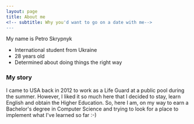 ```yaml
---
layout: page
title: About me
<!-- subtitle: Why you'd want to go on a date with me--> 
---
```


My name is Petro Skrypnyk

- International student from Ukraine
- 28 years old
- Determined about doing things the right way

<!-- What else do you need? -->

### My story

I came to USA back in 2012 to work as a Life Guard at a public pool during the summer.
However, I liked it so much here that I decided to stay, learn English and obtain the Higher Education.
So, here I am, on my way to earn a Bachelor's degree in Computer Science and trying to look for a place to implement what I've learned so far :-)
<!-- To be honest, I'm having some trouble remembering right now, so why don't you just watch [my movie](https://en.wikipedia.org/wiki/The_Princess_Bride_%28film%29) and it will answer **all** your questions.-->

